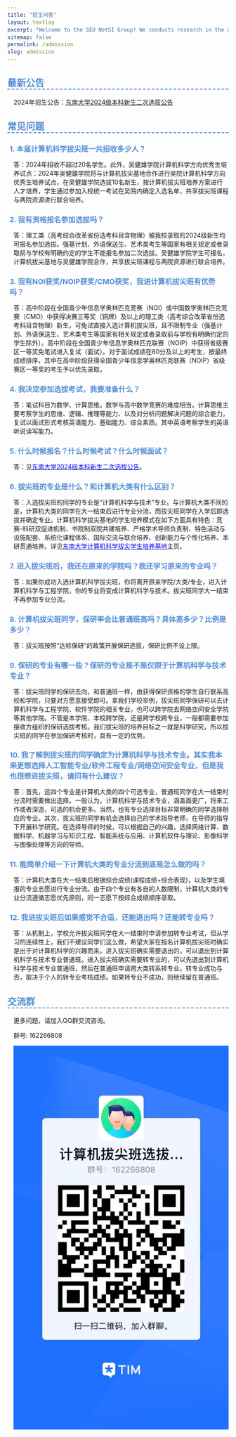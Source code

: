 ```yaml
---
title: "招生问答"
layout: textlay
excerpt: "Welcome to the SEU NetSI Group! We conducts research in the area of Internet of Things and Swarm Intelligence. Our goal is to provide theoretically sound analysis as well as build practically working systems."
sitemap: false
permalink: /admission
slug: admission
---
```


<style>
/* new styles added below*/
h2 {
    /*text-align: center;*/
    /*color: #ff6600;*/
    color: #548dd4;
    /*border-bottom: #ff6600 2px dashed;*/
    border-bottom: #548dd4 2px dashed;
}
h3, h4, h5, h6 {
    color: #548dd4;
    margin-bottom: 0;
    margin-left: 0.3em;
}
p {
    margin-left: 1em;
}
img {
    margin: auto;
    display: block;
    /*height: 20em;*/
}
</style>

## 最新公告

2024年招生公告：[东南大学2024级本科新生二次选拔公告](https://jwc.seu.edu.cn/2024/0703/c21676a496343/page.htm)


## 常见问题

### 1. 本届计算机科学拔尖班一共招收多少人？

答：2024年招收不超过20名学生。此外，吴健雄学院计算机科学方向优秀生培养试点：2024年吴健雄学院将与计算机拔尖基地合作进行吴院计算机科学方向优秀生培养试点，在吴健雄学院选拔10名新生，按计算机拔尖班培养方案进行人才培养，学生通过参加入校统一考试在吴院内确定入选名单，共享拔尖班课程与两院资源进行联合培养。

### 2. 我有资格报名参加选拔吗？

答：理工类（高考综合改革省份选考科目含物理）被我校录取的2024级新生均可报名参加选拔。强基计划、外语保送生、艺术类考生等国家有相关规定或者录取前与学校有明确约定的学生不能报名参加二次选拔。吴健雄学院学生可报名，计算机拔尖基地与吴健雄学院合作，共享拔尖班课程与两院资源进行联合培养。

### 3. 我有NOI获奖/NOIP获奖/CMO获奖，我进计算机拔尖班有优势吗？

答：高中阶段在全国青少年信息学奥林匹克竞赛（NOI）或中国数学奥林匹克竞赛（CMO）中获得决赛三等奖（铜牌）及以上的理工类（高考综合改革省份选考科目含物理）新生，可免试直接入选计算机拔尖班，且不限制专业（强基计划、外语保送生、艺术类考生等国家有相关规定或者录取前与学校有明确约定的学生除外）。高中阶段在全国青少年信息学奥林匹克联赛（NOIP）中获得省级赛区一等奖免笔试进入复试（面试）。对于面试成绩在80分及以上的考生，按最终成绩排序，其中在高中阶段获得全国青少年信息学奥林匹克联赛（NOIP）省级赛区一等奖的考生予以优先录取。

### 4. 我决定参加选拔考试，我要准备什么？

答：笔试科目为数学、计算思维。数学与高中数学竞赛的难度相当。计算思维主要考察学生的思维、逻辑、推理等能力、以及对分析问题解决问题的综合能力。复试以面试形式考核英语能力、基础能力、综合素质。其中英语考察学生的英语听说读写能力。

### 5. 什么时候报名？什么时候考试？什么时候面试？

答：见<a href="https://jwc.seu.edu.cn/2024/0703/c21676a496343/page.htm"><span style="color:blue;">东南大学2024级本科新生二次选拔公告</span></a>。

### 6. 拔尖班的专业是什么？和计算机大类有什么区别？

答：入选拔尖班的同学的专业是“计算机科学与技术”专业。与计算机大类不同的是，计算机大类的同学在大一结束后进行专业分流，而拔尖班同学在入学后即选拔并确定专业。计算机科学拔尖基地的学生培养模式在如下方面具有特色：竞赛-科研双促进机制、书院制双院共建培养、严格学术导师负责制、特色活动与设施配套、系统化课程体系、国际交流与联合培养、创新能力与个性化培养、本研贯通培养。详见<a href="https://cs.seu.edu.cn/49434/list.htm"><span style="color:blue;">东南大学计算机科学拔尖学生培养基地</span></a>主页。

### 7. 进入拔尖班后，我还在原来的学院吗？我还学习原来的专业吗？

答：如果你成功入选计算机科学拔尖班，你将离开原来学院/大类/专业，进入计算机科学与工程学院，你的专业将变成计算机科学与技术。拔尖班同学大一结束不再参加专业分流。

### 8. 计算机拔尖班同学，保研率会比普通班高吗？具体高多少？比例是多少？

答：拔尖班按照“达标保研”的政策开展保研选拔，保研比例不设上限。

### 9. 保研的专业有哪一些？保研的专业是不是仅限于计算机科学与技术专业？

答：拔尖班同学的保研去向，和普通班一样，由获得保研资格的学生自行联系高校和学院，只要对方愿意接受即可。拿我们学校举例，拔尖班同学保研可以去计算机科学与工程学院、软件学院的相关专业，也可以跨学院去网络空间安全学院等其他学院。不管是本学院、本校跨学院，还是跨学校跨专业，一般都需要参加接收方组织的保研选拔考核。我们拔尖班的培养目标之一就是科学研究，所以拔尖班的同学在参加保研考核时，具有一定的优势。

### 10. 我了解到拔尖班的同学确定为计算机科学与技术专业。其实我本来更想选择人工智能专业/软件工程专业/网络空间安全专业，但是我也很想进拔尖班，请问有什么建议？

答：首先，这四个专业是计算机大类的四个可选专业，普通班同学在大一结束时分流时需要做出选择。一般认为，计算机科学与技术专业，涵盖面更广，将来工作或者深造，可选的机会更多。当然，也有专业选择目标非常明确的同学选择相应的专业。其次，拔尖班的同学有机会选择自己的学术指导老师，在导师的指导下开展科学研究。在选择导师的时候，可以根据自己的兴趣，选择网络计算、数据科学、机器学习与知识工程、智能系统与应用、计算机软件与理论、影像科学与图像处理等方向的导师。

### 11. 能简单介绍一下计算机大类的专业分流到底是怎么做的吗？

答：计算机大类在大一结束后根据综合成绩(课程成绩+综合表现)，以及学生填报的专业志愿进行专业分流。由于四个专业有各自的人数限制，计算机大类的专业分流遵循志愿优先原则，同一志愿下按综合成绩顺序录取。

### 12. 我进拔尖班后如果感觉不合适，还能退出吗？还能转专业吗？

答：从机制上，学校允许拔尖班同学在大一结束时申请参加转专业考试，但从学习的连续性上，我们不建议同学们这么做，希望大家在报名计算机拔尖班时确实是出于对计算机科学的兴趣而来。进入拔尖班确实需要退出的，可以退出到计算机科学与技术专业普通班。进入拔尖班确实需要转专业的，可以先退出到计算机科学与技术专业普通班，然后在普通班申请跨大类转系转专业。转专业成功与否，取决于个人的转专业考核成绩。如果转专业不成功，则继续留在普通班。


## 交流群

更多问题，请加入QQ群交流咨询。

群号: 162266808

![交流QQ群](images/admission/qq_qun_id.jpg)

